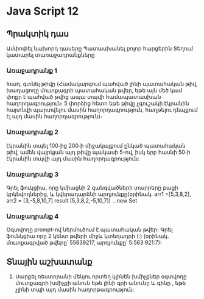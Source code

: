 # Java Script 12

## Պրակտիկ դաս

Ամփոփել նախորդ դասերը
Պատասխանել բոլոր հարցերին
Տեղում կատարել տառաջադրանքները

### Առաջադրանք 1

Խաղ․ գտնել թիվը (Համակարգում պահված լինի պատահական թիվ, խաղացողը մուտքագրի պատահական թվեր, եթե այն մեծ կամ փոքր է պահված թվից ապա տպվի համապատասխան հաղորդագրություն։ 5 փորձից հետո եթե թիվը չգուշակի էկրանին հայտնվի պարտվելու մասին հաղորդագրություն, հաղթելու դեպքում էլ այդ մասին հաղորդագրություն)։

### Առաջադրանք 2

էկրանին տպել 100֊ից 200֊ի միջակայքում ընկած պատահական թիվ, ամեն վայրկյան այդ թիվը պակասի 5-ով, իսկ երբ հասնի 50֊ի էկրանին տպվի այդ մասին հաղորդագրություն։

### Առաջադրանք 3

Գրել ֆուկցիա, որը կմիացնի 2 զանգվածների տարրերը բացի կրկնվողներից, և կվերադարձնի արդյունքը(օրինակ․ arr1 =[5,3,8,2], arr2 = [3,-5,8,10,7] result [5,3,8,2,-5,10,7])
...new Set
### Առաջադրանք 4

Օգտվողը prompt-ով ներմուծում է պատահական թվեր։ Գրել ֆունկցիա որը 2 կենտ թվերի միջև կտեղադրի (:) (օրինակ․ մուտքագրված թվերը՝ 55639217, արդյունքը՝ 5:563:921:7):

## Տնային աշխատանք

1. Սարքել ռեստորանի մենյու որտեղ կլինեն խմիչքներ օգտվողը մուտքագրի խմիչքի անուն եթե լինի գրի անունը և գինը , եթե չլինի տպի այդ մասին հաղորթագրություն:
